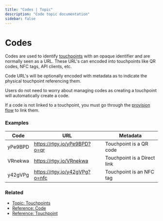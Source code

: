 ```yaml
---
title: "Codes | Topic"
description: "Code topic documentation"
sidebar: false
---
```


# Codes

Codes are used to identify [touchpoints](/topic/touchpoints) with an opaque identifier and are normally seen as a URL. These URL's can encoded into touchpoints like QR codes, NFC tags, API clients, etc.

Code URL's will be optionally encoded with metadata as to indicate the physical touchpoint referencing them.

Users do not need to worry about managing codes as creating a touchpoint will automatically create a code.

If a code is not linked to a touchpoint, you must go through the [provision flow](/topic/provision-flow.html) to link them.

### Examples

| Code | URL | Metadata |
| ---- | --- | -------- |
| yPe9BPD | https://rtgy.io/yPe9BPD?o=qr | Touchpoint is a QR code
| VRnekwa | https://rtgy.io/VRnekwa | Touchpoint is a Direct link
| y42gVPg | https://rtgy.io/y42gVPg?o=nfc | Touchpoint is an NFC tag

### Related

* [Topic: Touchpoints](/topic/touchpoints)
* [Reference: Code](/reference/codes)
* [Reference: Touchpoint](/reference/touchpoints)
